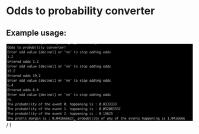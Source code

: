 # Odds to probability converter

## Example usage:
 ![ Alt text](odds_example.png) / ! [](odds_example.png)

